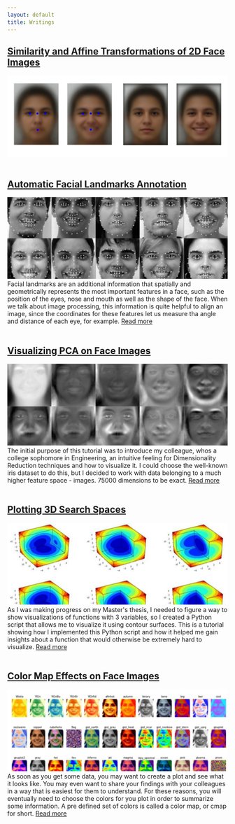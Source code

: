 ```yaml
---
layout: default
title: Writings
---
```

## [Similarity and Affine Transformations of 2D Face Images](https://nbviewer.jupyter.org/github/ddfabbro/AffineFace/blob/master/examples/notebook_example.ipynb)
![alignment](img/alignment.jpg)
<br><br>
## [Automatic Facial Landmarks Annotation](https://nbviewer.jupyter.org/github/ddfabbro/ipython_tutorial/blob/master/my_notebooks/facial_landmarks.ipynb)
![landmarks](img/landmarks.jpg)
Facial landmarks are an additional information that spatially and geometrically represents the most important features in a face, such as the position of the eyes, nose and mouth as well as the shape of the face. When we talk about image processing, this information is quite helpful to align an image, since the coordinates for these features let us measure tha angle and distance of each eye, for example. [Read more](https://nbviewer.jupyter.org/github/ddfabbro/ipython_tutorial/blob/master/my_notebooks/facial_landmarks.ipynb)
<br><br>
## [Visualizing PCA on Face Images](https://nbviewer.jupyter.org/github/ddfabbro/ipython_tutorial/blob/master/my_notebooks/faces_data_analysis.ipynb)
![eigenfaces](img/eigenfaces.jpg)
The initial purpose of this tutorial was to introduce my colleague, whos a college sophomore in Engineering, an intuitive feeling for Dimensionality Reduction techniques and how to visualize it. I could choose the well-known iris dataset to do this, but I decided to work with data belonging to a much higher feature space - images. 75000 dimensions to be exact. [Read more](https://nbviewer.jupyter.org/github/ddfabbro/ipython_tutorial/blob/master/my_notebooks/faces_data_analysis.ipynb)
<br><br>
## [Plotting 3D Search Spaces](https://nbviewer.jupyter.org/github/ddfabbro/ipython_tutorial/blob/master/my_notebooks/plot3d_seach_space.ipynb)
![3dspace](img/3dspace.jpg)
As I was making progress on my Master's thesis, I needed to figure a way to show visualizations of functions with 3 variables, so I created a Python script that allows me to visualize it using contour surfaces. This is a tutorial showing how I implemented this Python script and how it helped me gain insights about a function that would otherwise be extremely hard to visualize. [Read more](https://nbviewer.jupyter.org/github/ddfabbro/ipython_tutorial/blob/master/my_notebooks/plot3d_seach_space.ipynb)
<br><br>
## [Color Map Effects on Face Images](https://nbviewer.jupyter.org/github/ddfabbro/ipython_tutorial/blob/master/my_notebooks/colormap_effects.ipynb)
![colormaps](img/colormaps.jpg)
As soon as you get some data, you may want to create a plot and see what it looks like. You may even want to share your findings with your colleagues in a way that is easiest for them to understand. For these reasons, you will eventually need to choose the colors for you plot in order to summarize some information. A pre defined set of colors is called a color map, or cmap for short. [Read more](https://nbviewer.jupyter.org/github/ddfabbro/ipython_tutorial/blob/master/my_notebooks/colormap_effects.ipynb)
